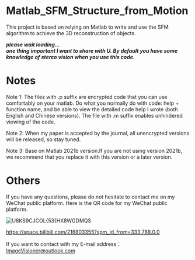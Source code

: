 # Matlab_SFM_Structure_from_Motion
This project is based on relying on Matlab to write and use the SFM algorithm to achieve the 3D reconstruction of objects.

***please wait loading...***  
***one thing important I want to share with U. By default you have some knowledge of stereo vision when you use this code.***
# Notes
Note 1: The files with .p suffix are encrypted code that you can use comfortably on your matlab. Do what you normally do with code: help + function name, and be able to view the detailed code help I wrote (both English and Chinese versions). The file with .m suffix enables unhindered viewing of the code.

Note 2: When my paper is accepted by the journal, all unencrypted versions will be released, so stay tuned.

Note 3: Base on Matlab 2021b version.If you are not using version 2021b, we recommend that you replace it with this version or a later version.




# Others
If you have any questions, please do not hesitate to contact me on my WeChat public platform. Here is the QR code for my WeChat public platform.

![U8KS9CJCOL{53{HX8WGDMQS](https://user-images.githubusercontent.com/102503666/169870378-0479cc34-f47c-4018-a08e-e8aa55c12c50.png)


https://space.bilibili.com/216803355?spm_id_from=333.788.0.0

If you want to contact with my E-mail address： ImageVisioner@outlook.com
